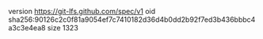 version https://git-lfs.github.com/spec/v1
oid sha256:90126c2c0f81a9054ef7c7410182d36d4b0dd2b92f7ed3b436bbbc4a3c3e4ea8
size 1323

